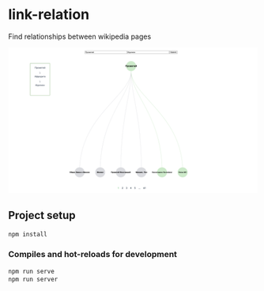 # link-relation
Find relationships between  wikipedia pages


![alt text](https://github.com/alextorq/link-relation/blob/master/public/preview.png?raw=true)
## Project setup
```
npm install
```

### Compiles and hot-reloads for development
```
npm run serve
npm run server
```

